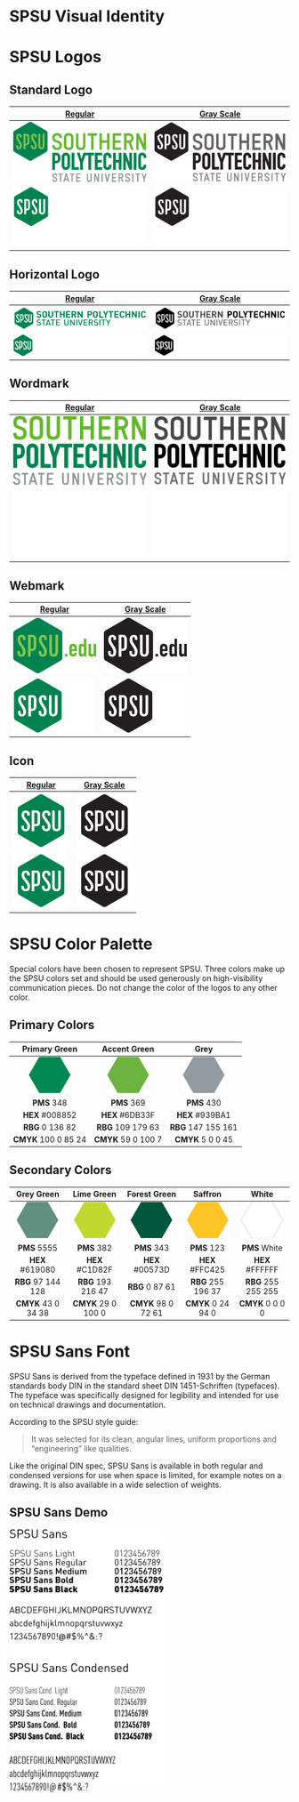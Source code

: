 # SPSU Visual Identity



# SPSU Logos

## Standard Logo

| [Regular](Logos/logo) | [Gray Scale](Logos/logo_BW) |
| ------------- | ------------- |
| ![Logo Regular](Logos/logo/SPSU_LOGO.png) | ![Logo Gray Scale](Logos/logo_BW/SPSU_LOGO_K.png) |
| ![Logo Regular Inverted](Logos/logo/SPSU_LOGO_REV.png) | ![Logo Gray Scale Inverted](Logos/logo_BW/SPSU_LOGO_REV_BW.png) |

## Horizontal Logo

| [Regular](Logos/horizontal) | [Gray Scale](Logos/horizontal_BW) |
| ------------- | ------------- |
| ![Horizontile Regular](Logos/horizontal/SPSU_HORIZ.png) | ![Horizontile Gray Scale](Logos/horizontal_BW/SPSU_HORIZ_K.png) |
| ![Horizontile Regular Inverted](Logos/horizontal/SPSU_HORIZ_REV.png) | ![Horizontile Gray Scale Inverted](Logos/horizontal_BW/SPSU_HORIZ_REV_BW.png) |


## Wordmark

| [Regular](Logos/wordmark) | [Gray Scale](Logos/wordmark_BW) |
| ------------- | ------------- |
| ![Wordmark Regular](Logos/wordmark/SPSU_WORD.png) | ![Wordmark Gray Scale](Logos/wordmark_BW/SPSU_WORD_K.png) |
| ![Wordmark Regular Inverted](Logos/wordmark/SPSU_WORD_REV.png) | ![Wordmark Gray Scale Inverted](Logos/wordmark_BW/SPSU_WORD_REV_BW.png) |

## Webmark

| [Regular](Logos/webmark) | [Gray Scale](Logos/webmark_BW) |
| ------------- | ------------- |
| ![Webmark Regular](Logos/webmark/SPSU_WEB.png) | ![Webmark Gray Scale](Logos/webmark_BW/SPSU_WEB_K.png) |
| ![Webmark Regular Inverted](Logos/webmark/SPSU_WEB_REV.png) | ![Webmark Gray Scale Inverted](Logos/webmark_BW/SPSU_WEB_REV_BW.png) |

## Icon

| [Regular](Logos/icon) | [Gray Scale](Logos/icon_BW) |
| ------------- | ------------- |
| ![Icon Regular](Logos/icon/SPSU_ICON.png) | ![Icon Gray Scale](Logos/icon_BW/SPSU_ICON_K.png) |
| ![Icon Regular Inverted](Logos/icon/SPSU_ICON_REV.png) | ![Icon Gray Scale Inverted](Logos/icon_BW/SPSU_ICON_REV_BW.png) |



# SPSU Color Palette

Special colors have been chosen to represent SPSU. Three colors make up the SPSU
colors set and should be used generously on high-visibility communication pieces.
Do not change the color of the logos to any other color.

## Primary Colors

| Primary Green | Accent Green |   Grey   |
| :-----------: | :----------: | :------: |
| ![](Colors/swatches/008852.png) | ![](Colors/swatches/6DB33F.png) | ![](Colors/swatches/939BA1.png) |
| **PMS** 348              | **PMS** 369              | **PMS** 430              |
| **HEX** #008852          | **HEX** #6DB33F          | **HEX** #939BA1          |
| **RBG** 0 136 82         | **RBG** 109 179 63       | **RBG** 147 155 161      |
| **CMYK** 100 0 85 24     | **CMYK** 59 0 100 7      | **CMYK** 5 0 0 45        |


## Secondary Colors

| Grey Green | Lime Green | Forest Green | Saffron |  White  |
| :--------: | :--------: | :----------: | :-----: | :-----: |
| ![](Colors/swatches/619080.png) | ![](Colors/swatches/C1D82F.png) | ![](Colors/swatches/00573D.png) | ![](Colors/swatches/FFC425.png) | ![](Colors/swatches/FFFFFF.png) |
| **PMS** 5555 | **PMS** 382 | **PMS** 343 | **PMS** 123 | **PMS** White |
| **HEX** #619080 | **HEX** #C1D82F | **HEX** #00573D | **HEX** #FFC425 | **HEX** #FFFFFF |
| **RBG** 97 144 128 | **RBG** 193 216 47 | **RBG** 0 87 61 | **RBG** 255 196 37 | **RBG** 255 255 255 |
| **CMYK** 43 0 34 38 | **CMYK** 29 0 100 0 | **CMYK** 98 0 72 61 | **CMYK** 0 24 94 0 | **CMYK** 0 0 0 0 |



# SPSU Sans Font

SPSU Sans is derived from the typeface defined in 1931 by the German
standards body DIN in the standard sheet DIN 1451-Schriften (typefaces).
The typeface was specifically designed for legibility and intended for use
on technical drawings and documentation. 

According to the SPSU style guide:

>It was selected for its clean, angular lines, uniform proportions and “engineering” like qualities.

Like the original DIN spec, SPSU Sans is available in both regular and condensed
versions for use when space is limited, for example notes on a drawing. It is also
available in a wide selection of weights.

## SPSU Sans Demo

<img src="/Fonts/demo/demo.png" alt="SPSU Sans Demo" width="277">


